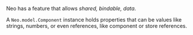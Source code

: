 Neo has a feature that allows _shared, bindable, data_.

A `Neo.model.Component` instance holds properties that can be values like
strings, numbers, or even references, like component or store references.